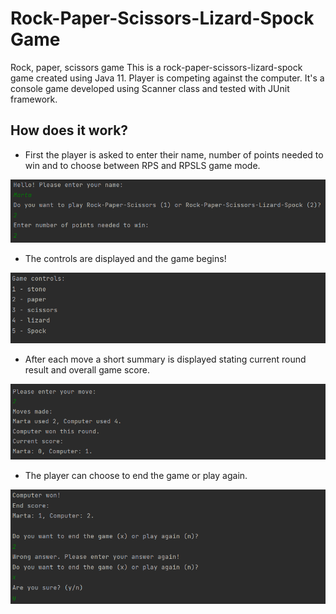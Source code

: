 # Rock-Paper-Scissors-Lizard-Spock Game
Rock, paper, scissors game
This is a rock-paper-scissors-lizard-spock game created using Java 11. Player is competing against the computer. It's a console game developed using Scanner class and tested with JUnit framework.

## How does it work?
* First the player is asked to enter their name, number of points needed to win and to choose between RPS and RPSLS game mode.

![img.png](img.png)

* The controls are displayed and the game begins!

![img_3.png](img_3.png)

* After each move a short summary is displayed stating current round result and overall game score.

![img_4.png](img_4.png)

* The player can choose to end the game or play again.

![img_5.png](img_5.png)